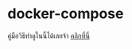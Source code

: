 # docker-compose
คู่มือวิธีทำดูในนี้ได้เลยจ้า [คลิกที่นี่](https://www.canva.com/design/DAGOR2gh-To/BOvBO8UiBBnZNpbKI_nQRQ/edit)
